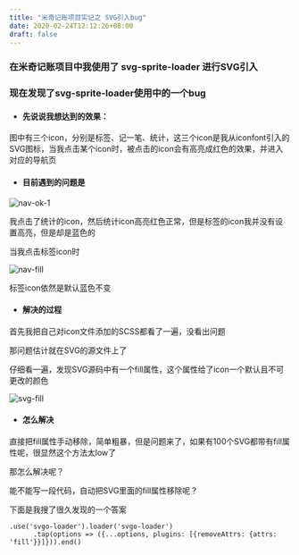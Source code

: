 ```yaml
---
title: "米奇记账项目实记之 SVG引入bug"
date: 2020-02-24T12:12:26+08:00
draft: false
---
```


### 在米奇记账项目中我使用了 svg-sprite-loader 进行SVG引入

### 现在发现了svg-sprite-loader使用中的一个bug

* #### 先说说我想达到的效果：

图中有三个icon，分别是标签、记一笔、统计，这三个icon是我从iconfont引入的SVG图标，当我点击某个icon时，被点击的icon会有高亮成红色的效果，并进入对应的导航页

* #### 目前遇到的问题是

![nav-ok-1](/images/nav-ok-1.png)

我点击了统计的icon，然后统计icon高亮红色正常，但是标签的icon我并没有设置高亮，但是却是蓝色的

当我点击标签icon时

![nav-fill](/images/nav-bug-fill.png)

标签icon依然是默认蓝色不变

* #### 解决的过程

首先我把自己对icon文件添加的SCSS都看了一遍，没看出问题

那问题估计就在SVG的源文件上了

仔细看一遍，发现SVG源码中有一个fill属性，这个属性给了icon一个默认且不可更改的颜色

![svg-fill](/images/svg-fill.png)

* #### 怎么解决

直接把fill属性手动移除，简单粗暴，但是问题来了，如果有100个SVG都带有fill属性呢，很显然这个方法太low了

那怎么解决呢？

能不能写一段代码，自动把SVG里面的fill属性移除呢？

下面是我搜了很久发现的一个答案

```
.use('svgo-loader').loader('svgo-loader')
      .tap(options => ({...options, plugins: [{removeAttrs: {attrs: 'fill'}}]})).end()
```

